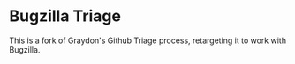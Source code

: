 # Bugzilla Triage

This is a fork of Graydon's Github Triage process, retargeting it to work with Bugzilla.

